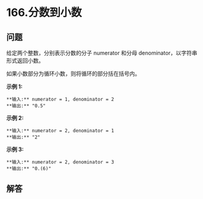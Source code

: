 # 166.分数到小数

## 问题

给定两个整数，分别表示分数的分子 numerator 和分母 denominator，以字符串形式返回小数。

如果小数部分为循环小数，则将循环的部分括在括号内。

**示例 1:**

```
**输入:** numerator = 1, denominator = 2
**输出:** "0.5"

```

**示例 2:**

```
**输入:** numerator = 2, denominator = 1
**输出:** "2"
```

**示例 3:**

```
**输入:** numerator = 2, denominator = 3
**输出:** "0.(6)"

```



## 解答

